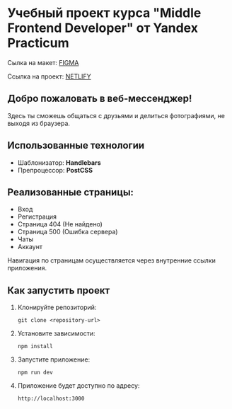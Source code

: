 
# Учебный проект курса "Middle Frontend Developer" от Yandex Practicum

Cылка на макет:
[FIGMA](https://www.figma.com/design/jF5fFFzgGOxQeB4CmKWTiE/Chat_external_link?node-id=1-444&node-type=FRAME&t=Of5cXdyiNZN9ttmo-0)

Ссылка на проект:
[NETLIFY](https://66e1ec420fd73a0008389ceb--symphonious-cuchufli-49a666.netlify.app)

## Добро пожаловать в веб-мессенджер!
Здесь ты сможешь общаться с друзьями и делиться фотографиями, не выходя из браузера.

## Использованные технологии
- Шаблонизатор: **Handlebars**
- Препроцессор: **PostCSS**

## Реализованные страницы:
- Вход
- Регистрация
- Страница 404 (Не найдено)
- Страница 500 (Ошибка сервера)
- Чаты
- Аккаунт

Навигация по страницам осуществляется через внутренние ссылки приложения.

## Как запустить проект

1. Клонируйте репозиторий:
   ```
   git clone <repository-url>
   ```
2. Установите зависимости:
   ```
   npm install
   ```
3. Запустите приложение:
   ```
   npm run dev
   ```
4. Приложение будет доступно по адресу:
	```
   http://localhost:3000
   ```
